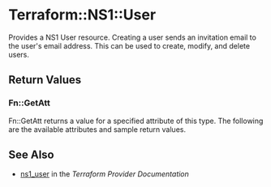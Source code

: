 # Terraform::NS1::User

Provides a NS1 User resource. Creating a user sends an invitation email to the user's email address. This can be used to create, modify, and delete users.

## Return Values

### Fn::GetAtt

Fn::GetAtt returns a value for a specified attribute of this type. The following are the available attributes and sample return values.

## See Also

* [ns1_user](https://www.terraform.io/docs/providers/ns1/r/user.html) in the _Terraform Provider Documentation_
